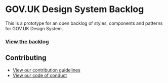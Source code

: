 # GOV.UK Design System Backlog

This is a prototype for an open backlog of styles, components and patterns for GOV.UK Design System.

### [View the backlog](https://github.com/alphagov/govuk-design-system-backlog-prototype/projects/3)

## Contributing

- [View our contribution guidelines](CONTRIBUTING.md)
- [View our code of conduct](CODE_OF_CONDUCT.md)
